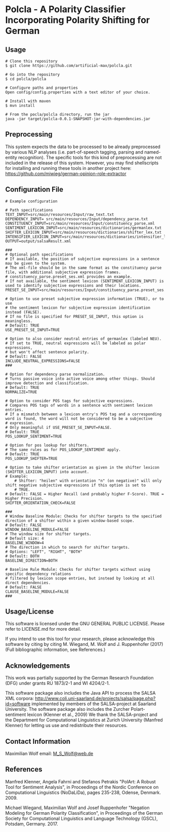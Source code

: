 <h1> Polcla - A Polarity Classifier Incorporating Polarity Shifting for German</h1>

## Usage
```
# Clone this repository
$ git clone https://github.com/artificial-max/polcla.git

# Go into the repository
$ cd polcla/polcla

# Configure paths and properties
Open config/config.properties with a text editor of your choice.

# Install with maven
$ mvn install

# From the pocla/polcla directory, run the jar
java -jar target/polcla-0.0.1-SNAPSHOT-jar-with-dependencies.jar
```

## Preprocessing
This system expects the data to be processed to be already preprocessed by various NLP analyses (i.e. part-of-speech tagging, parsing and named-entity recognition).
The specific tools for this kind of preprocessing are not included in the release of this system.
However, you may find shellscripts for installing and running these tools in another project here:
https://github.com/miwieg/german-opinion-role-extractor

## Configuration File
```
# Example configuration

# Path specifications
TEXT_INPUT=src/main/resources/Input/raw_text.txt
DEPENDENCY_INPUT= src/main/resources/Input/dependency_parse.txt
CONSTITUENCY_INPUT=src/main/resources/Input/constituency_parse.xml
SENTIMENT_LEXICON_INPUT=src/main/resources/dictionaries/germanlex.txt
SHIFTER_LEXICON_INPUT=src/main/resources/dictionaries/shifter_lex.txt
INTENSIFIER_LEXICON_INPUT=src/main/resources/dictionaries/intensifier_lex.txt
OUTPUT=output/salsaResult.xml

###
# Optional path specifications
# If available, the position of subjective expressions in a sentence may be given to the system.
# The xml-file should be in the same format as the constituency parse file, with additional subjective expression frames.
# constituency_parse.preset_ses.xml provides an example.
# If not available, the sentiment lexicon (SENTIMENT_LEXICON_INPUT) is used to identify subjective expressions and their locations.
PRESET_SE_INPUT=src/main/resources/Input/constituency_parse.preset_ses.xml

# Option to use preset subjective expression information (TRUE), or to use
# the sentiment lexicon for subjective expression identification instead (FALSE).
# If no file is specified for PRESET_SE_INPUT, this option is meaningless.
# Default: TRUE
USE_PRESET_SE_INPUT=TRUE

# Option to also consider neutral entries of germanlex (labeled NEU).
# If set to TRUE, neutral expressions will be labeled as polar expressions,
# but won't affect sentence polarity.
# Default: FALSE
INCLUDE_NEUTRAL_EXPRESSIONS=FALSE
###

# Option for dependency parse normalization.
# Turns passive voice into active voice among other things. Should improve detection and classification.
# Default: TRUE
NORMALIZE=TRUE

# Option to consider POS tags for subjective expressions.
# Compares POS tags of words in a sentence with sentiment lexicon entries.
# If a mismatch between a lexicon entry's POS tag and a corresponding word is found, the word will not be considered to be a subjective
# expression.
# Only meaningful if USE_PRESET_SE_INPUT=FALSE.
# Default: TRUE
POS_LOOKUP_SENTIMENT=TRUE

# Option for pos lookup for shifters.
# The same rules as for POS_LOOKUP_SENTIMENT apply.
# Default: TRUE
POS_LOOKUP_SHIFTER=TRUE

# Option to take shifter orientation as given in the shifter lexicon (SHIFTER_LEXICON_INPUT) into account.
# Example:
    # Shifter: "heilen" with orientation "n" (on negative)" will only shift negative subjective expressions if this option is set to
    # TRUE.
# Default: FALSE = Higher Recall (and probably higher F-Score). TRUE = Higher Precision.
SHIFTER_ORIENTATION_CHECK=FALSE

###
# Window Baseline Module: Checks for shifter targets to the specified direction of a shifter within a given window-based scope.
# Default: FALSE
WINDOW_BASELINE_MODULE=FALSE
# The window size for shifter targets.
# Default size: 4
BASELINE_WINDOW=4
# The direction in which to search for shifter targets.
# Options: "LEFT", "RIGHT", "BOTH"
# Default: BOTH
BASELINE_DIRECTION=BOTH

# Baseline Rule Module: Checks for shifter targets without using specific dependency relations 
# filtered by lexicon scope entries, but instead by looking at all direct dependencies.
# Default: FALSE
CLAUSE_BASELINE_MODULE=FALSE
###
```

## Usage/License
This software is licensed under the GNU GENERAL PUBLIC LICENSE.
Please refer to LICENSE.md for more detail.

If you intend to use this tool for your research, please acknowledge this software by citing by citing M. Wiegand, M. Wolf and J. Ruppenhofer (2017) 
(Full bibliographic information, see References.)

## Acknowledgements
This work was partially supported by the German Research Foundation (DFG) under grants RU 1873/2-1 and WI 4204/2-1.

This software package also includes the Java API to process the SALSA XML corpora:
http://www.coli.uni-saarland.de/projects/salsa/page.php?id=software
implemented by members of the SALSA-project at Saarland University.
The software package also includes the Zurcher Polart-sentiment lexicon (Klenner et al., 2009)
We thank the SALSA-project and the Department for Computational Linguistics at Zurich University (Manfred Klenner)
for letting us use and redistribute their resources.

## Contact Information
Maximilian Wolf                       email: M_S_Wolf@web.de

## References
Manfred Klenner, Angela Fahrni and Stefanos Petrakis
   "PolArt: A Robust Tool for Sentiment Analysis",
    in Proceedings of the Nordic Conference on Computational Linguistics (NoDaLiDa), pages 235-238, Odense, Denmark. 2009.
    
Michael Wiegand, Maximilian Wolf and Josef Ruppenhofer
  "Negation Modeling for German Polarity Classification", 
  in Proceedings of the German Society for Computational Linguistics and Language Technology (GSCL), Potsdam, Germany. 2017.
